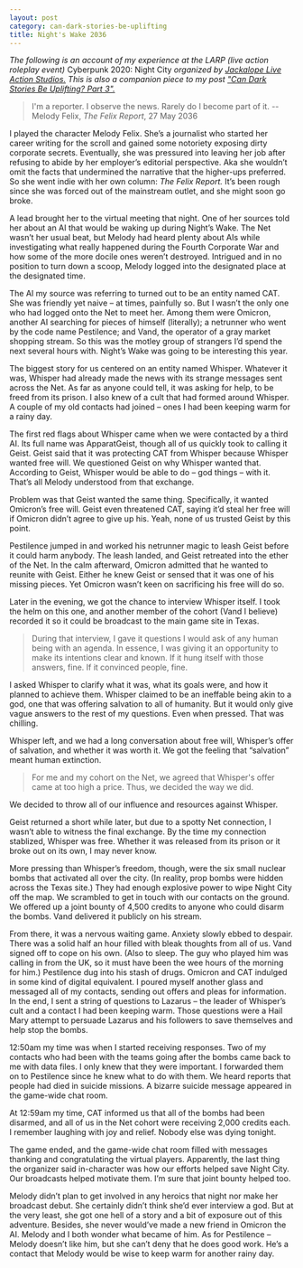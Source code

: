 ```yaml
---
layout: post
category: can-dark-stories-be-uplifting
title: Night's Wake 2036
---
```


*The following is an account of my experience at the LARP (live action roleplay event)* Cyberpunk 2020: Night City *organized by [Jackalope Live Action Studios.](http://jackalope-larp.com/) This is also a companion piece to my post ["Can Dark Stories Be Uplifting? Part 3".](https://apprenticewordsmith.com/2020/05/08/dark-stories3/)*

>I'm a reporter. I observe the news. Rarely do I become part of it. -- Melody Felix, *The Felix Report*, 27 May 2036

I played the character Melody Felix. She’s a journalist who started her career writing for the scroll and gained some notoriety exposing dirty corporate secrets. Eventually, she was pressured into leaving her job after refusing to abide by her employer’s editorial perspective. Aka she wouldn’t omit the facts that undermined the narrative that the higher-ups preferred. So she went indie with her own column: *The Felix Report.* It’s been rough since she was forced out of the mainstream outlet, and she might soon go broke.

<!--excerpt-->

A lead brought her to the virtual meeting that night. One of her sources told her about an AI that would be waking up during Night’s Wake. The Net wasn’t her usual beat, but Melody had heard plenty about AIs while investigating what really happened during the Fourth Corporate War and how some of the more docile ones weren’t destroyed. Intrigued and in no position to turn down a scoop, Melody logged into the designated place at the designated time.

The AI my source was referring to turned out to be an entity named CAT. She was friendly yet naive – at times, painfully so. But I wasn’t the only one who had logged onto the Net to meet her. Among them were Omicron, another AI searching for pieces of himself (literally); a netrunner who went by the code name Pestilence; and Vand, the operator of a gray market shopping stream. So this was the motley group of strangers I’d spend the next several hours with. Night’s Wake was going to be interesting this year.

The biggest story for us centered on an entity named Whisper. Whatever it was, Whisper had already made the news with its strange messages sent across the Net. As far as anyone could tell, it was asking for help, to be freed from its prison. I also knew of a cult that had formed around Whisper. A couple of my old contacts had joined – ones I had been keeping warm for a rainy day.

The first red flags about Whisper came when we were contacted by a third AI. Its full name was ApparatGeist, though all of us quickly took to calling it Geist. Geist said that it was protecting CAT from Whisper because Whisper wanted free will. We questioned Geist on why Whisper wanted that. According to Geist, Whisper would be able to do – god things – with it. That’s all Melody understood from that exchange.

Problem was that Geist wanted the same thing. Specifically, it wanted Omicron’s free will. Geist even threatened CAT, saying it’d steal her free will if Omicron didn’t agree to give up his. Yeah, none of us trusted Geist by this point.

Pestilence jumped in and worked his netrunner magic to leash Geist before it could harm anybody. The leash landed, and Geist retreated into the ether of the Net. In the calm afterward, Omicron admitted that he wanted to reunite with Geist. Either he knew Geist or sensed that it was one of his missing pieces. Yet Omicron wasn’t keen on sacrificing his free will do so.

Later in the evening, we got the chance to interview Whisper itself. I took the helm on this one, and another member of the cohort (Vand I believe) recorded it so it could be broadcast to the main game site in Texas.

>During that interview, I gave it questions I would ask of any human being with an agenda. In essence, I was giving it an opportunity to make its intentions clear and known. If it hung itself with those answers, fine. If it convinced people, fine.

I asked Whisper to clarify what it was, what its goals were, and how it planned to achieve them. Whisper claimed to be an ineffable being akin to a god, one that was offering salvation to all of humanity. But it would only give vague answers to the rest of my questions. Even when pressed. That was chilling.

Whisper left, and we had a long conversation about free will, Whisper’s offer of salvation, and whether it was worth it. We got the feeling that “salvation” meant human extinction.

>For me and my cohort on the Net, we agreed that Whisper's offer came at too high a price. Thus, we decided the way we did.

We decided to throw all of our influence and resources against Whisper.

Geist returned a short while later, but due to a spotty Net connection, I wasn’t able to witness the final exchange. By the time my connection stablized, Whisper was free. Whether it was released from its prison or it broke out on its own, I may never know.

More pressing than Whisper’s freedom, though, were the six small nuclear bombs that activated all over the city. (In reality, prop bombs were hidden across the Texas site.) They had enough explosive power to wipe Night City off the map. We scrambled to get in touch with our contacts on the ground. We offered up a joint bounty of 4,500 credits to anyone who could disarm the bombs. Vand delivered it publicly on his stream.

From there, it was a nervous waiting game. Anxiety slowly ebbed to despair. There was a solid half an hour filled with bleak thoughts from all of us. Vand signed off to cope on his own. (Also to sleep. The guy who played him was calling in from the UK, so it must have been the wee hours of the morning for him.) Pestilence dug into his stash of drugs. Omicron and CAT indulged in some kind of digital equivalent. I poured myself another glass and messaged all of my contacts, sending out offers and pleas for information. In the end, I sent a string of questions to Lazarus – the leader of Whisper’s cult and a contact I had been keeping warm. Those questions were a Hail Mary attempt to persuade Lazarus and his followers to save themselves and help stop the bombs.

12:50am my time was when I started receiving responses. Two of my contacts who had been with the teams going after the bombs came back to me with data files. I only knew that they were important. I forwarded them on to Pestilence since he knew what to do with them. We heard reports that people had died in suicide missions. A bizarre suicide message appeared in the game-wide chat room.

At 12:59am my time, CAT informed us that all of the bombs had been disarmed, and all of us in the Net cohort were receiving 2,000 credits each. I remember laughing with joy and relief. Nobody else was dying tonight.

The game ended, and the game-wide chat room filled with messages thanking and congratulating the virtual players. Apparently, the last thing the organizer said in-character was how our efforts helped save Night City. Our broadcasts helped motivate them. I’m sure that joint bounty helped too.

Melody didn’t plan to get involved in any heroics that night nor make her broadcast debut. She certainly didn’t think she’d ever interview a god. But at the very least, she got one hell of a story and a bit of exposure out of this adventure. Besides, she never would’ve made a new friend in Omicron the AI. Melody and I both wonder what became of him. As for Pestilence – Melody doesn’t like him, but she can’t deny that he does good work. He’s a contact that Melody would be wise to keep warm for another rainy day.
